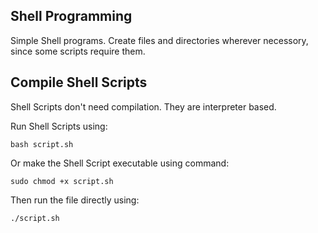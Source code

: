 ## Shell Programming
Simple Shell programs. Create files and directories wherever necessory, since some scripts require them.

## Compile Shell Scripts
Shell Scripts don't need compilation. They are interpreter based.

Run Shell Scripts using:

`bash script.sh`

Or make the Shell Script executable using command:

`sudo chmod +x script.sh`

Then run the file directly using:

`./script.sh`
